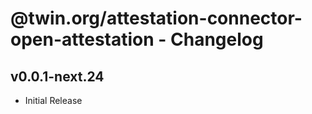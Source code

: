 # @twin.org/attestation-connector-open-attestation - Changelog

## v0.0.1-next.24

- Initial Release
